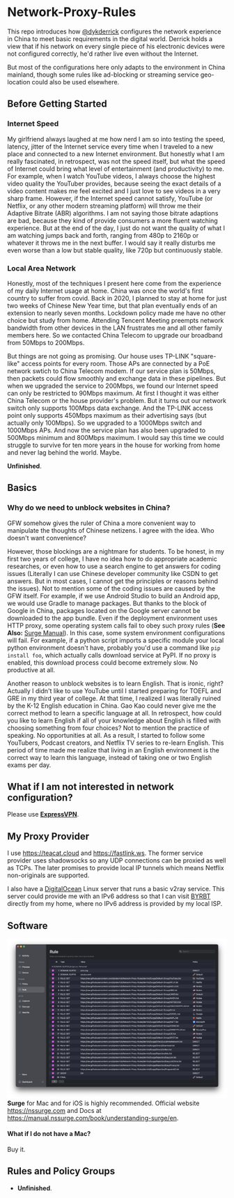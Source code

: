 # Network-Proxy-Rules
This repo introduces how [@dykderrick](https://github.com/dykderrick) configures the network experience in China to meet basic requirements in the digital world. Derrick holds a view that if his network on every single piece of his electronic devices were not configured correctly, he'd rather live even without the Internet.

But most of the configurations here only adapts to the environment in China mainland, though some rules like ad-blocking or streaming service geo-location could also be used elsewhere.

## Before Getting Started
### Internet Speed
My girlfriend always laughed at me how nerd I am so into testing the speed, latency, jitter of the Internet service every time when I traveled to a new place and connected to a new Internet environment. But honestly what I am really fascinated, in retrospect, was not the speed itself, but what the speed of Internet could bring what level of entertainment (and productivity) to me. For example, when I watch YouTube videos, I always choose the highest video quality the YouTuber provides, because seeing the exact details of a video content makes me feel excited and I just love to see videos in a very sharp frame. However, if the Internet speed cannot satisfy, YouTube (or Netflix, or any other modern streaming platform) will throw me their Adaptive Bitrate (ABR) algorithms. I am not saying those bitrate adaptions are bad, because they kind of provide consumers a more fluent watching experience. But at the end of the day, I just do not want the quality of what I am watching jumps back and forth, ranging from 480p to 2160p or whatever it throws me in the next buffer. I would say it really disturbs me even worse than a low but stable quality, like 720p but continuously stable.

### Local Area Network
Honestly, most of the techniques I present here come from the experience of my daily Internet usage at home. China was once the world's first country to suffer from covid. Back in 2020, I planned to stay at home for just two weeks of Chinese New Year time, but that plan eventually ends of an extension to nearly seven months. Lockdown policy made me have no other choice but study from home. Attending Tencent Meeting preempts network bandwidth from other devices in the LAN frustrates me and all other family members here. So we contacted China Telecom to upgrade our broadband from 50Mbps to 200Mbps.

But things are not going as promising. Our house uses TP-LINK "square-like" access points for every room. Those APs are connected by a PoE network swtich to China Telecom modem. If our service plan is 50Mbps, then packets could flow smoothly and exchange data in these pipelines. But when we upgraded the service to 200Mbps, we found our Internet speed can only be restricted to 90Mbps maximum. At first I thought it was either China Telecom or the house provider's problem. But it turns out our network switch only supports 100Mbps data exchange. And the TP-LINK access point only supports 450Mbps maximum as their advertising says (but actually only 100Mbps). So we upgraded to a 1000Mbps switch and 1000Mbps APs. And now the service plan has also been upgraded to 500Mbps minimum and 800Mbps maximum. I would say this time we could struggle to survive for ten more years in the house for working from home and never lag behind the world. Maybe.

**Unfinished**.



## Basics
### Why do we need to unblock websites in China?
GFW somehow gives the ruler of China a more convenient way to manipulate the thoughts of Chinese netizens. I agree with the idea. Who doesn't want convenience?

However, those blockings are a nightmare for students. To be honest, in my first two years of college, I have no idea how to do appropriate academic researches, or even how to use a search engine to get answers for coding issues (Literally I can use Chinese developer community like CSDN to get answers. But in most cases, I cannot get the principles or reasons behind the issues). Not to mention some of the coding issues are caused by the GFW itself. For example, if we use Android Studio to build an Android app, we would use Gradle to manage packages. But thanks to the block of Google in China, packages located on the Google server cannot be downloaded to the app bundle. Even if the deployment environment uses HTTP proxy, some operating system calls fail to obey such proxy rules (**See Also:** [Surge Manual](https://manual.nssurge.com/book/understanding-surge/en)). In this case, some system environment configurations will fail. For example, if a python script imports a specific module your local python environment doesn't have, probably you'd use a command like `pip install foo`, which actually calls download service at PyPI. If no proxy is enabled, this download process could become extremely slow. No productive at all.

Another reason to unblock websites is to learn English. That is ironic, right? Actually I didn't like to use YouTube until I started preparing for TOEFL and GRE in my third year of college. At that time, I realized I was literally ruined by the K-12 English education in China. Gao Kao could never give me the correct method to learn a specific language at all. In retrospect, how could you like to learn English if all of your knowledge about English is filled with choosing something from four choices? Not to mention the practice of speaking. No opportunities at all. As a result, I started to follow some YouTubers, Podcast creators, and Netflix TV series to re-learn English. This period of time made me realize that living in an English environment is the correct way to learn this language, instead of taking one or two English exams per day.

## What if I am not interested in network configuration?
Please use [**ExpressVPN**](https://www.expressvpn.com).

## My Proxy Provider
I use https://teacat.cloud and https://fastlink.ws. The former service provider uses shadowsocks so any UDP connections can be proxied as well as TCPs. The later promises to provide local IP tunnels which means Netflix non-originals are supported.

I also have a [DigitalOcean](https://digitalocean.com) Linux server that runs a basic v2ray service. This server could provide me with an IPv6 address so that I can visit [BYRBT](https://byr.pt) directly from my home, where no IPv6 address is provided by my local ISP.

## Software
![Image Not Found](images/Rules-Outline-on-Surge.png)
**Surge** for Mac and for iOS is highly recommended. Official website https://nssurge.com and Docs at https://manual.nssurge.com/book/understanding-surge/en.
#### What if I do not have a Mac?
Buy it.

## Rules and Policy Groups
* **Unfinished**.
